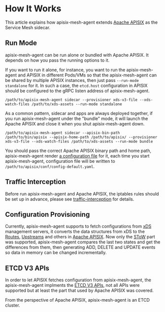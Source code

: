 # How It Works

This article explains how apisix-mesh-agent extends [Apache APISIX](https://apisix.apache.org) as the Service Mesh sidecar.

## Run Mode

apisix-mesh-agent can be run alone or bundled with Apache APISIX.
It depends on how you pass the running options to it.

If you want to run it alone, for instance, you want to run the apisix-mesh-agent and APISIX in different
Pods/VMs so that the apisix-mesh-agent can be shared by multiple APISIX instances, then just pass `--run-mode standalone`
for it. In such a case, the `etcd.host` configuration in APISIX should be configured to the gRPC listen address
of apisix-mesh-agent.

```shell
/path/to/apisix-mesh-agent sidecar --provisioner xds-v3-file --xds-watch-files /path/to/xds-assets --run-mode standalone
```

As a common pattern, sidecar and apps are always deployed together, if you run apisix-mesh-agent under the "bundle" mode, it
will launch the Apache APISIX and close it when you shut apisix-mesh-agent down.

```shell
/path/to/apisix-mesh-agent sidecar --apisix-bin-path /path/to/bin/apisix --apisix-home-path /path/to/apisix/ --provisioner xds-v3-file --xds-watch-files /path/to/xds-assets --run-mode bundle
```

You should pass the correct Apache APISIX binary path and home path, apisix-mesh-agent render [a configuration file](../pkg/sidecar/apisix/config.yaml) for it, each time you start apisix-mesh-agent,
configuration file will be written to `/path/to/apisix/conf/config-default.yaml`.

## Traffic Interception

Before run apisix-mesh-agent and Apache APISIX, the iptables rules
should be set up in advance, please see [traffic-interception](./traffic-interception.md) for
details.

## Configuration Provisioning

Currently, apisix-mesh-agent supports to fetch configurations from [xDS](https://www.envoyproxy.io/docs/envoy/latest/api-docs/xds_protocol) management servers, it converts the data structures from xDS to the [Routes](http://apisix.apache.org/docs/apisix/architecture-design/route), [Upstreams](http://apisix.apache.org/docs/apisix/architecture-design/upstream) and others in [Apache APISIX](https://apisix.apache.org). Now only the [SToW](https://www.envoyproxy.io/docs/envoy/latest/api-docs/xds_protocol#four-variants) part was supported, apisix-mesh-agent compares the last two states and get the differences from them, then generating ADD, DELETE and UPDATE events so data in memory can be changed incrementally.

## ETCD V3 APIs

In order to let APISIX fetches configuration from apisix-mesh-agent, the apisix-mesh-agent implments the [ETCD V3 APIs](https://etcd.io/docs/v3.3/rfc/), not all APIs were supported but at least the part that used by Apache APISIX was covered.

From the perspective of Apache APISIX, apisix-mesh-agent is an ETCD cluster.
